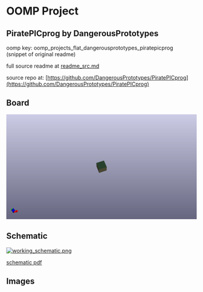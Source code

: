 # OOMP Project  
## PiratePICprog  by DangerousPrototypes  
  
oomp key: oomp_projects_flat_dangerousprototypes_piratepicprog  
(snippet of original readme)  
  
  
  full source readme at [readme_src.md](readme_src.md)  
  
source repo at: [https://github.com/DangerousPrototypes/PiratePICprog](https://github.com/DangerousPrototypes/PiratePICprog)  
## Board  
  
[![working_3d.png](working_3d_600.png)](working_3d.png)  
## Schematic  
  
[![working_schematic.png](working_schematic_600.png)](working_schematic.png)  
  
[schematic pdf](working_schematic.pdf)  
## Images  
